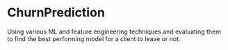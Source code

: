 # ChurnPrediction
Using various ML and feature engineering techniques and evaluating them to find the best performing model for a client to leave or not.

